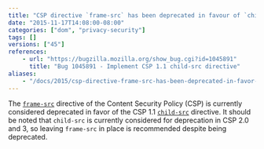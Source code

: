 ```yaml
---
title: "CSP directive `frame-src` has been deprecated in favour of `child-src`"
date: "2015-11-17T14:08:00-08:00"
categories: ["dom", "privacy-security"]
tags: []
versions: ["45"]
references:
    - url: "https://bugzilla.mozilla.org/show_bug.cgi?id=1045891"
      title: "Bug 1045891 - Implement CSP 1.1 child-src directive"
aliases:
    - "/docs/2015/csp-directive-frame-src-has-been-deprecated-in-favor-of-child-src/"
---
```

The [`frame-src`](https://developer.mozilla.org/en-US/docs/Web/Security/CSP/CSP_policy_directives#frame-src) directive of the Content Security Policy (CSP) is currently considered deprecated in favor of the CSP 1.1 [`child-src`](https://developer.mozilla.org/en-US/docs/Web/Security/CSP/CSP_policy_directives#child-src) directive.
It should be noted that `child-src` is currently considered for deprecation in CSP 2.0 and 3, so leaving `frame-src` in place is recommended despite being deprecated.
